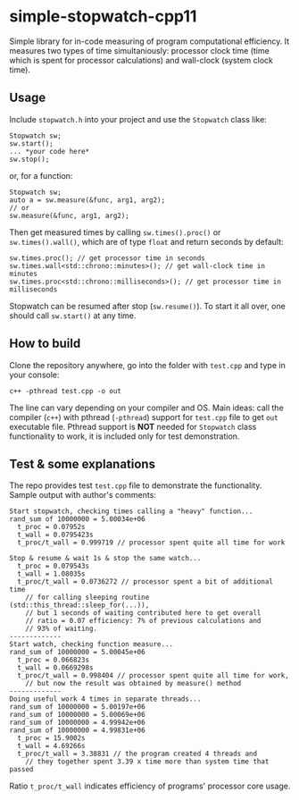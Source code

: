 # simple-stopwatch-cpp11

Simple library for in-code measuring of program computational efficiency. It measures two types of time simultaniously: processor clock time (time which is spent for processor calculations) and wall-clock (system clock time). 

## Usage
Include `stopwatch.h` into your project and use the `Stopwatch` class like:
```
Stopwatch sw;
sw.start();
... *your code here*
sw.stop();
```
or, for a function:
```
Stopwatch sw;
auto a = sw.measure(&func, arg1, arg2);
// or
sw.measure(&func, arg1, arg2);
```
Then get measured times by calling `sw.times().proc()` or `sw.times().wall()`, which are of type `float` and return seconds by default:
```
sw.times.proc(); // get processor time in seconds
sw.times.wall<std::chrono::minutes>(); // get wall-clock time in minutes
sw.times.proc<std::chrono::milliseconds>(); // get processor time in milliseconds
```

Stopwatch can be resumed after stop (`sw.resume()`). To start it all over, one should call `sw.start()` at any time.

## How to build
Clone the repository anywhere, go into the folder with `test.cpp` and type in your console:
```
c++ -pthread test.cpp -o out
```
The line can vary depending on your compiler and OS. Main ideas: call the compiler (`c++`) with pthread (`-pthread`) support for `test.cpp` file to get `out` executable file. Pthread support is **NOT** needed for `Stopwatch` class functionality to work, it is included only for test demonstration.

## Test & some explanations
The repo provides test `test.cpp` file to demonstrate the functionality. Sample output with author's comments:
```
Start stopwatch, checking times calling a "heavy" function...
rand_sum of 10000000 = 5.00034e+06
  t_proc = 0.07952s
  t_wall = 0.0795423s
  t_proc/t_wall = 0.999719 // processor spent quite all time for work

Stop & resume & wait 1s & stop the same watch... 
  t_proc = 0.079543s
  t_wall = 1.08035s
  t_proc/t_wall = 0.0736272 // processor spent a bit of additional time 
  	// for calling sleeping routine (std::this_thread::sleep_for(...)), 
  	// but 1 seconds of waiting contributed here to get overall 
  	// ratio = 0.07 efficiency: 7% of previous calculations and 
  	// 93% of waiting.
------------- 
Start watch, checking function measure...
rand_sum of 10000000 = 5.00045e+06
  t_proc = 0.066823s
  t_wall = 0.0669298s
  t_proc/t_wall = 0.998404 // processor spent quite all time for work, 
  	// but now the result was obtained by measure() method
------------- 
Doing useful work 4 times in separate threads... 
rand_sum of 10000000 = 5.00197e+06
rand_sum of 10000000 = 5.00069e+06
rand_sum of 10000000 = 4.99942e+06
rand_sum of 10000000 = 4.99831e+06
  t_proc = 15.9002s
  t_wall = 4.69266s
  t_proc/t_wall = 3.38831 // the program created 4 threads and 
  	// they together spent 3.39 x time more than system time that passed
```
Ratio `t_proc/t_wall` indicates efficiency of programs' processor core usage.
